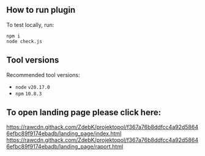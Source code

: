 
## How to run plugin

To test locally, run:

```
npm i
node check.js
```

## Tool versions

Recommended tool versions:

- `node` `v20.17.0`
- `npm` `10.8.3`



## To open landing page please click here:

https://rawcdn.githack.com/ZdebK/projektopol/f367a76b8ddfcc4a92d58646efbc89f9174ebadb/landing_page/index.html
https://rawcdn.githack.com/ZdebK/projektopol/f367a76b8ddfcc4a92d58646efbc89f9174ebadb/landing_page/raport.html

